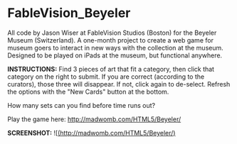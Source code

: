 # FableVision_Beyeler
All code by Jason Wiser at FableVision Studios (Boston) for the Beyeler Museum (Switzerland).
A one-month project to create a web game for museum goers to interact in new ways with the collection at the museum.
Designed to be played on iPads at the museum, but functional anywhere.

**INSTRUCTIONS:**
Find 3 pieces of art that fit a category, then click that category on the right to submit.
If you are correct (according to the curators), those three will disappear. If not, click again to de-select.
Refresh the options with the "New Cards" button at the bottom.

How many sets can you find before time runs out?

Play the game here: http://madwomb.com/HTML5/Beyeler/

**SCREENSHOT:**
![[(http://madwomb.com/HTML5/Beyeler/)](https://github.com/Darmatage/FableVision_Beyeler/blob/main/Beyeler1.png)

